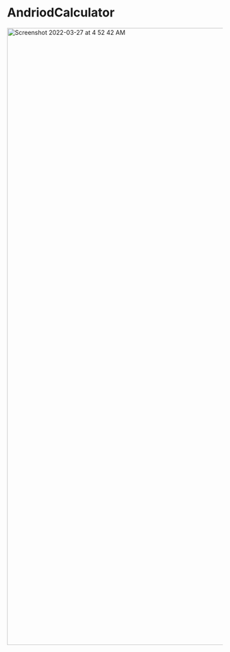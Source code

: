 # AndriodCalculator
<img width="1440" alt="Screenshot 2022-03-27 at 4 52 42 AM" src="https://user-images.githubusercontent.com/16819523/160259889-0abc30ea-b686-49ba-96ff-0fbb9fa65ce4.png">

